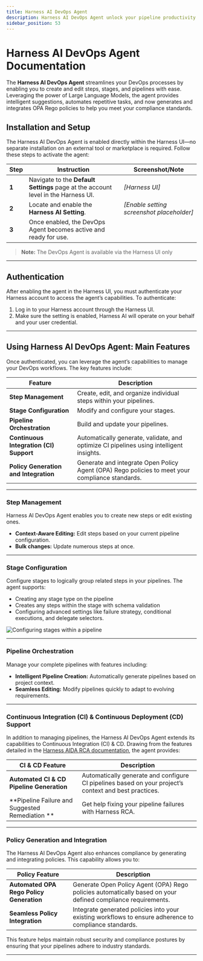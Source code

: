 ```yaml
---
title: Harness AI DevOps Agent
description: Harness AI DevOps Agent unlock your pipeline productivity
sidebar_position: 53
---
```

# Harness AI DevOps Agent Documentation

The **Harness AI DevOps Agent** streamlines your DevOps processes by enabling you to create and edit steps, stages, and pipelines with ease. Leveraging the power of Large Language Models, the agent provides intelligent suggestions, automates repetitive tasks, and now generates and integrates OPA Rego policies to help you meet your compliance standards.


## Installation and Setup

The Harness AI DevOps Agent is enabled directly within the Harness UI—no separate installation on an external tool or marketplace is required. Follow these steps to activate the agent:

| **Step** | **Instruction** | **Screenshot/Note** |
|----------|-----------------|---------------------|
| **1**    | Navigate to the **Default Settings** page at the account level in the Harness UI. | *[Harness UI]* |
| **2**    | Locate and enable the **Harness AI Setting**. | *[Enable setting screenshot placeholder]* |
| **3**    | Once enabled, the DevOps Agent becomes active and ready for use. | |

> **Note:** The DevOps Agent is available via the Harness UI only

---

## Authentication

After enabling the agent in the Harness UI, you must authenticate your Harness account to access the agent’s capabilities. To authenticate:

1. Log in to your Harness account through the Harness UI.
2. Make sure the setting is enabled, Harness AI will operate on your behalf and your user credential.



---

## Using Harness AI DevOps Agent: Main Features

Once authenticated, you can leverage the agent’s capabilities to manage your DevOps workflows. The key features include:

| **Feature**                            | **Description**                                                                                                       |
|----------------------------------------|-----------------------------------------------------------------------------------------------------------------------|
| **Step Management**                    | Create, edit, and organize individual steps within your pipelines.                                                   |
| **Stage Configuration**                | Modify and configure your stages.                                              |
| **Pipeline Orchestration**             | Build and update your pipelines.                                 |
| **Continuous Integration (CI) Support**| Automatically generate, validate, and optimize CI pipelines using intelligent insights.                              |
| **Policy Generation and Integration**  | Generate and integrate Open Policy Agent (OPA) Rego policies to meet your compliance standards.                        |

---

### Step Management

Harness AI DevOps Agent enables you to create new steps or edit existing ones.

- **Context-Aware Editing:** Edit steps based on your current pipeline configuration.
- **Bulk changes:** Update numerous steps at once. 


---

### Stage Configuration

Configure stages to logically group related steps in your pipelines. The agent supports:

- Creating any stage type on the pipeline
- Creates any steps within the stage with schema validation
- Configuring advanced settings like failure strategy, conditional executions, and delegate selectors.

![Configuring stages within a pipeline](./static/devops_stages.png)

---

### Pipeline Orchestration

Manage your complete pipelines with features including:

- **Intelligent Pipeline Creation:** Automatically generate pipelines based on project context.
- **Seamless Editing:** Modify pipelines quickly to adapt to evolving requirements.


---

### Continuous Integration (CI) & Continuous Deployment (CD) Support

In addition to managing pipelines, the Harness AI DevOps Agent extends its capabilities to Continuous Integration (CI) & CD. Drawing from the features detailed in the [Harness AIDA RCA documentation](/docs/platform/harness-aida/aida-ci), the agent provides:

| **CI & CD Feature**                         | **Description**                                                                                             |
|----------------------------------------|-------------------------------------------------------------------------------------------------------------|
| **Automated CI & CD Pipeline Generation**   | Automatically generate and configure CI pipelines based on your project’s context and best practices.       |
| **Pipeline Failure and Suggested Remediation **      | Get help fixing your pipeline failures with Harness RCA.             |


---

### Policy Generation and Integration

The Harness AI DevOps Agent also enhances compliance by generating and integrating policies. This capability allows you to:

| **Policy Feature**                        | **Description**                                                                                             |
|-------------------------------------------|-------------------------------------------------------------------------------------------------------------|
| **Automated OPA Rego Policy Generation**  | Generate Open Policy Agent (OPA) Rego policies automatically based on your defined compliance requirements.  |
| **Seamless Policy Integration**           | Integrate generated policies into your existing workflows to ensure adherence to compliance standards.      |

This feature helps maintain robust security and compliance postures by ensuring that your pipelines adhere to industry standards.

---
